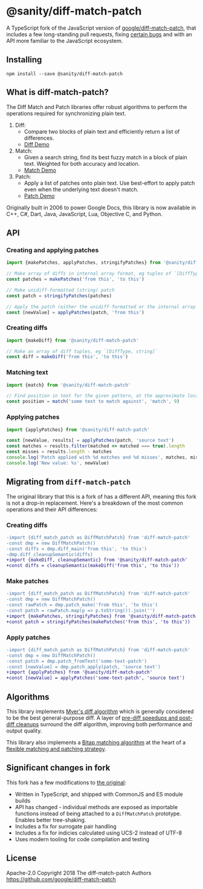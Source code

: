 # @sanity/diff-match-patch

A TypeScript fork of the JavaScript version of [google/diff-match-patch](https://github.com/google/diff-match-patch), that includes a few long-standing pull requests, fixing [certain bugs](#significant-changes-in-fork) and with an API more familiar to the JavaScript ecosystem.

## Installing

```
npm install --save @sanity/diff-match-patch
```

## What is diff-match-patch?

The Diff Match and Patch libraries offer robust algorithms to perform the
operations required for synchronizing plain text.

1. Diff:
   - Compare two blocks of plain text and efficiently return a list of differences.
   - [Diff Demo](https://neil.fraser.name/software/diff_match_patch/demos/diff.html)
2. Match:
   - Given a search string, find its best fuzzy match in a block of plain text. Weighted for both accuracy and location.
   - [Match Demo](https://neil.fraser.name/software/diff_match_patch/demos/match.html)
3. Patch:
   - Apply a list of patches onto plain text. Use best-effort to apply patch even when the underlying text doesn't match.
   - [Patch Demo](https://neil.fraser.name/software/diff_match_patch/demos/patch.html)

Originally built in 2006 to power Google Docs, this library is now available in C++, C#, Dart, Java, JavaScript, Lua, Objective C, and Python.

## API

### Creating and applying patches

```ts
import {makePatches, applyPatches, stringifyPatches} from '@sanity/diff-match-patch'

// Make array of diffs in internal array format, eg tuples of `[DiffType, string]`
const patches = makePatches('from this', 'to this')

// Make unidiff-formatted (string) patch
const patch = stringifyPatches(patches)

// Apply the patch (either the unidiff-formatted or the internal array representation)
const [newValue] = applyPatches(patch, 'from this')
```

### Creating diffs

```ts
import {makeDiff} from '@sanity/diff-match-patch'

// Make an array of diff tuples, eg `[DiffType, string]`
const diff = makeDiff('from this', 'to this')
```

### Matching text

```ts
import {match} from '@sanity/diff-match-patch'

// Find position in text for the given pattern, at the approximate location given
const position = match('some text to match against', 'match', 9)
```

### Applying patches

```ts
import {applyPatches} from '@sanity/diff-match-patch'

const [newValue, results] = applyPatches(patch, 'source text')
const matches = results.filter(matched => matched === true).length
const misses = results.length - matches
console.log('Patch applied with %d matches and %d misses', matches, misses)
console.log('New value: %s', newValue)
```

## Migrating from `diff-match-patch`

The original library that this is a fork of has a different API, meaning this fork is not a drop-in replacement. Here's a breakdown of the most common operations and their API differences:

### Creating diffs

```diff
-import {diff_match_patch as DiffMatchPatch} from 'diff-match-patch'
-const dmp = new DiffMatchPatch()
-const diffs = dmp.diff_main('from this', 'to this')
-dmp.diff_cleanupSemantic(diffs)
+import {makeDiff, cleanupSemantic} from '@sanity/diff-match-patch'
+const diffs = cleanupSemantic(makeDiff('from this', 'to this'))
```

### Make patches

```diff
-import {diff_match_patch as DiffMatchPatch} from 'diff-match-patch'
-const dmp = new DiffMatchPatch()
-const rawPatch = dmp.patch_make('from this', 'to this')
-const patch = rawPatch.map(p => p.toString()).join('')
+import {makePatches, stringifyPatches} from '@sanity/diff-match-patch'
+const patch = stringifyPatches(makePatches('from this', 'to this'))
```

### Apply patches

```diff
-import {diff_match_patch as DiffMatchPatch} from 'diff-match-patch'
-const dmp = new DiffMatchPatch()
-const patch = dmp.patch_fromText('some-text-patch')
-const [newValue] = dmp.patch_apply(patch, 'source text')
+import {applyPatches} from '@sanity/diff-match-patch'
+const [newValue] = applyPatches('some-text-patch', 'source text')
```

## Algorithms

This library implements [Myer's diff algorithm](https://neil.fraser.name/writing/diff/myers.pdf) which is generally considered to be the best general-purpose diff. A layer of [pre-diff speedups and post-diff cleanups](https://neil.fraser.name/writing/diff/) surround the diff algorithm, improving both performance and output quality.

This library also implements a [Bitap matching algorithm](https://neil.fraser.name/writing/patch/bitap.ps) at the heart of a [flexible matching and patching strategy](https://neil.fraser.name/writing/patch/).

## Significant changes in fork

This fork has a few modifications to [the original](https://github.com/google/diff-match-patch):

- Written in TypeScript, and shipped with CommonJS and ES module builds
- API has changed - individual methods are exposed as importable functions instead of being attached to a `DiffMatchPatch` prototype. Enables better tree-shaking.
- Includes a fix for surrogate pair handling
- Includes a fix for indicies calculated using UCS-2 instead of UTF-8
- Uses modern tooling for code compilation and testing

## License

Apache-2.0
Copyright 2018 The diff-match-patch Authors
https://github.com/google/diff-match-patch
